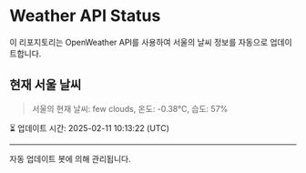 
# Weather API Status

이 리포지토리는 OpenWeather API를 사용하여 서울의 날씨 정보를 자동으로 업데이트합니다.

## 현재 서울 날씨
> 서울의 현재 날씨: few clouds, 온도: -0.38°C, 습도: 57%

⏳ 업데이트 시간: 2025-02-11 10:13:22 (UTC)

---
자동 업데이트 봇에 의해 관리됩니다.
